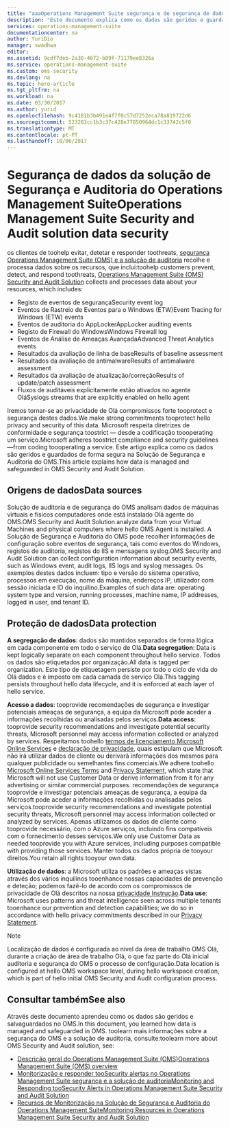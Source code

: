 ```yaml
---
title: "aaaOperations Management Suite segurança e de segurança de dados de solução de auditoria | Microsoft Docs"
description: "Este documento explica como os dados são geridos e guardados de forma segura no Operations Management Suite Security e na Solução de Segurança e Auditoria."
services: operations-management-suite
documentationcenter: na
author: YuriDio
manager: swadhwa
editor: 
ms.assetid: 9cdf7deb-2a30-4672-b89f-71179ee8326a
ms.service: operations-management-suite
ms.custom: oms-security
ms.devlang: na
ms.topic: hero-article
ms.tgt_pltfrm: na
ms.workload: na
ms.date: 03/30/2017
ms.author: yurid
ms.openlocfilehash: 9c4181b3b491e4f7f0c57d7252eca78a819722d6
ms.sourcegitcommit: 523283cc1b3c37c428e77850964dc1c33742c5f0
ms.translationtype: MT
ms.contentlocale: pt-PT
ms.lasthandoff: 10/06/2017
---
```

# <a name="operations-management-suite-security-and-audit-solution-data-security"></a><span data-ttu-id="af984-103">Segurança de dados da solução de Segurança e Auditoria do Operations Management Suite</span><span class="sxs-lookup"><span data-stu-id="af984-103">Operations Management Suite Security and Audit solution data security</span></span>
<span data-ttu-id="af984-104">os clientes de toohelp evitar, detetar e responder toothreats, [segurança Operations Management Suite (OMS) e a solução de auditoria](operations-management-suite-overview.md) recolhe e processa dados sobre os recursos, que inclui:</span><span class="sxs-lookup"><span data-stu-id="af984-104">toohelp customers prevent, detect, and respond toothreats, [Operations Management Suite  (OMS) Security and Audit Solution](operations-management-suite-overview.md) collects and processes data about your resources, which includes:</span></span>

* <span data-ttu-id="af984-105">Registo de eventos de segurança</span><span class="sxs-lookup"><span data-stu-id="af984-105">Security event log</span></span>
* <span data-ttu-id="af984-106">Eventos de Rastreio de Eventos para o Windows (ETW)</span><span class="sxs-lookup"><span data-stu-id="af984-106">Event Tracing for Windows (ETW) events</span></span>
* <span data-ttu-id="af984-107">Eventos de auditoria do AppLocker</span><span class="sxs-lookup"><span data-stu-id="af984-107">AppLocker auditing events</span></span>
* <span data-ttu-id="af984-108">Registo de Firewall do Windows</span><span class="sxs-lookup"><span data-stu-id="af984-108">Windows Firewall log</span></span>
* <span data-ttu-id="af984-109">Eventos de Análise de Ameaças Avançada</span><span class="sxs-lookup"><span data-stu-id="af984-109">Advanced Threat Analytics events</span></span>
* <span data-ttu-id="af984-110">Resultados da avaliação de linha de base</span><span class="sxs-lookup"><span data-stu-id="af984-110">Results of baseline assessment</span></span>
* <span data-ttu-id="af984-111">Resultados da avaliação de antimalware</span><span class="sxs-lookup"><span data-stu-id="af984-111">Results of antimalware assessment</span></span>
* <span data-ttu-id="af984-112">Resultados da avaliação de atualização/correção</span><span class="sxs-lookup"><span data-stu-id="af984-112">Results of update/patch assessment</span></span>
* <span data-ttu-id="af984-113">Fluxos de auditáveis explicitamente estão ativados no agente Olá</span><span class="sxs-lookup"><span data-stu-id="af984-113">Syslogs streams that are explicitly enabled on hello agent</span></span>

<span data-ttu-id="af984-114">Iremos tornar-se ao privacidade de Olá compromissos forte tooprotect e segurança destes dados.</span><span class="sxs-lookup"><span data-stu-id="af984-114">We make strong commitments tooprotect hello privacy and security of this data.</span></span> <span data-ttu-id="af984-115">Microsoft respeita diretrizes de conformidade e segurança toostrict — desde a codificação toooperating um serviço.</span><span class="sxs-lookup"><span data-stu-id="af984-115">Microsoft adheres toostrict compliance and security guidelines—from coding toooperating a service.</span></span>
<span data-ttu-id="af984-116">Este artigo explica como os dados são geridos e guardados de forma segura na Solução de Segurança e Auditoria do OMS.</span><span class="sxs-lookup"><span data-stu-id="af984-116">This article explains how data is managed and safeguarded in OMS Security and Audit Solution.</span></span>

## <a name="data-sources"></a><span data-ttu-id="af984-117">Origens de dados</span><span class="sxs-lookup"><span data-stu-id="af984-117">Data sources</span></span>
<span data-ttu-id="af984-118">Solução de auditoria e de segurança do OMS analisam dados de máquinas virtuais e físicos computadores onde está instalado Olá agente do OMS.</span><span class="sxs-lookup"><span data-stu-id="af984-118">OMS Security and Audit Solution analyze data from your Virtual Machines and physical computers where hello OMS Agent is installed.</span></span> <span data-ttu-id="af984-119">A Solução de Segurança e Auditoria do OMS pode recolher informações de configuração sobre eventos de segurança, tais como eventos do Windows, registos de auditoria, registos do IIS e mensagens syslog.</span><span class="sxs-lookup"><span data-stu-id="af984-119">OMS Security and Audit Solution can collect configuration information about security events, such as Windows event, audit logs, IIS logs and syslog messages.</span></span> <span data-ttu-id="af984-120">Os exemplos destes dados incluem: tipo e versão do sistema operativo, processos em execução, nome da máquina, endereços IP, utilizador com sessão iniciada e ID do inquilino.</span><span class="sxs-lookup"><span data-stu-id="af984-120">Examples of such data are: operating system type and version, running processes, machine name, IP addresses, logged in user, and tenant ID.</span></span>  

## <a name="data-protection"></a><span data-ttu-id="af984-121">Proteção de dados</span><span class="sxs-lookup"><span data-stu-id="af984-121">Data protection</span></span>
<span data-ttu-id="af984-122">**A segregação de dados**: dados são mantidos separados de forma lógica em cada componente em todo o serviço de Olá.</span><span class="sxs-lookup"><span data-stu-id="af984-122">**Data segregation**: Data is kept logically separate on each component throughout hello service.</span></span> <span data-ttu-id="af984-123">Todos os dados são etiquetados por organização.</span><span class="sxs-lookup"><span data-stu-id="af984-123">All data is tagged per organization.</span></span> <span data-ttu-id="af984-124">Este tipo de etiquetagem persiste por todo o ciclo de vida do Olá dados e é imposto em cada camada de serviço Olá.</span><span class="sxs-lookup"><span data-stu-id="af984-124">This tagging persists throughout hello data lifecycle, and it is enforced at each layer of hello service.</span></span> 

<span data-ttu-id="af984-125">**Acesso a dados**: tooprovide recomendações de segurança e investigar potenciais ameaças de segurança, a equipa da Microsoft pode aceder a informações recolhidas ou analisadas pelos serviços.</span><span class="sxs-lookup"><span data-stu-id="af984-125">**Data access**: tooprovide security recommendations and investigate potential security threats, Microsoft personnel may access information collected or analyzed by services.</span></span> <span data-ttu-id="af984-126">Respeitamos toohello [termos de licenciamento Microsoft Online Services](http://www.microsoftvolumelicensing.com/DocumentSearch.aspx?Mode=3&DocumentTypeId=31) e [declaração de privacidade](https://www.microsoft.com/privacystatement/en-us/OnlineServices/Default.aspx), quais estipulam que Microsoft não irá utilizar dados de cliente ou derivará informações dos mesmos para qualquer publicidade ou semelhantes fins comerciais.</span><span class="sxs-lookup"><span data-stu-id="af984-126">We adhere toohello [Microsoft Online Services Terms](http://www.microsoftvolumelicensing.com/DocumentSearch.aspx?Mode=3&DocumentTypeId=31) and [Privacy Statement](https://www.microsoft.com/privacystatement/en-us/OnlineServices/Default.aspx), which state that Microsoft will not use Customer Data or derive information from it for any advertising or similar commercial purposes.</span></span> <span data-ttu-id="af984-127">recomendações de segurança tooprovide e investigar potenciais ameaças de segurança, a equipa da Microsoft pode aceder a informações recolhidas ou analisadas pelos serviços.</span><span class="sxs-lookup"><span data-stu-id="af984-127">tooprovide security recommendations and investigate potential security threats, Microsoft personnel may access information collected or analyzed by services.</span></span> <span data-ttu-id="af984-128">Apenas utilizamos os dados de cliente como tooprovide necessário, com o Azure serviços, incluindo fins compatíveis com o fornecimento desses serviços.</span><span class="sxs-lookup"><span data-stu-id="af984-128">We only use Customer Data as needed tooprovide you with Azure services, including purposes compatible with providing those services.</span></span> <span data-ttu-id="af984-129">Manter todos os dados própria de tooyour direitos.</span><span class="sxs-lookup"><span data-stu-id="af984-129">You retain all rights tooyour own data.</span></span>

<span data-ttu-id="af984-130">**Utilização de dados**: a Microsoft utiliza os padrões e ameaças vistas através dos vários inquilinos tooenhance nossas capacidades de prevenção e deteção; podemos fazê-lo de acordo com os compromissos de privacidade de Olá descritos na nossa [privacidade Instrução](https://www.microsoft.com/privacystatement/en-us/OnlineServices/Default.aspx).</span><span class="sxs-lookup"><span data-stu-id="af984-130">**Data use**: Microsoft uses patterns and threat intelligence seen across multiple tenants tooenhance our prevention and detection capabilities; we do so in accordance with hello privacy commitments described in our [Privacy Statement](https://www.microsoft.com/privacystatement/en-us/OnlineServices/Default.aspx).</span></span>

> [!NOTE]
> <span data-ttu-id="af984-131">Localização de dados é configurada ao nível da área de trabalho OMS Olá, durante a criação de área de trabalho Olá, o que faz parte do Olá inicial auditoria e segurança do OMS o processo de configuração.</span><span class="sxs-lookup"><span data-stu-id="af984-131">Data location is configured at hello OMS workspace level, during hello workspace creation, which is part of hello initial OMS Security and Audit configuration process.</span></span>
> 
> 

## <a name="see-also"></a><span data-ttu-id="af984-132">Consultar também</span><span class="sxs-lookup"><span data-stu-id="af984-132">See also</span></span>
<span data-ttu-id="af984-133">Através deste documento aprendeu como os dados são geridos e salvaguardados no OMS.</span><span class="sxs-lookup"><span data-stu-id="af984-133">In this document, you learned how data is managed and safeguarded in OMS.</span></span> <span data-ttu-id="af984-134">toolearn mais informações sobre a segurança do OMS e a solução de auditoria, consulte:</span><span class="sxs-lookup"><span data-stu-id="af984-134">toolearn more about OMS Security and Audit solution, see:</span></span>

* [<span data-ttu-id="af984-135">Descrição geral do Operations Management Suite (OMS)</span><span class="sxs-lookup"><span data-stu-id="af984-135">Operations Management Suite (OMS) overview</span></span>](operations-management-suite-overview.md)
* [<span data-ttu-id="af984-136">Monitorização e responder tooSecurity alertas no Operations Management Suite segurança e a solução de auditoria</span><span class="sxs-lookup"><span data-stu-id="af984-136">Monitoring and Responding tooSecurity Alerts in Operations Management Suite Security and Audit Solution</span></span>](oms-security-responding-alerts.md)
* [<span data-ttu-id="af984-137">Recursos de Monitorização na Solução de Segurança e Auditoria do Operations Management Suite</span><span class="sxs-lookup"><span data-stu-id="af984-137">Monitoring Resources in Operations Management Suite Security and Audit Solution</span></span>](oms-security-monitoring-resources.md)

